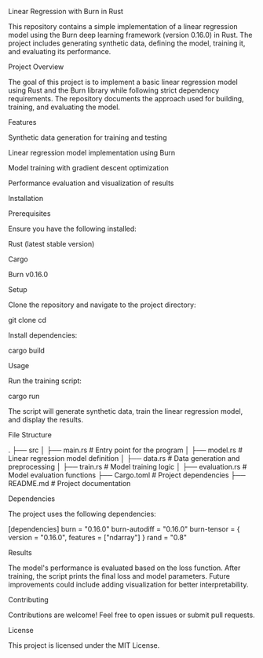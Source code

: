 Linear Regression with Burn in Rust

This repository contains a simple implementation of a linear regression model using the Burn deep learning framework (version 0.16.0) in Rust. The project includes generating synthetic data, defining the model, training it, and evaluating its performance.

Project Overview

The goal of this project is to implement a basic linear regression model using Rust and the Burn library while following strict dependency requirements. The repository documents the approach used for building, training, and evaluating the model.

Features

Synthetic data generation for training and testing

Linear regression model implementation using Burn

Model training with gradient descent optimization

Performance evaluation and visualization of results

Installation

Prerequisites

Ensure you have the following installed:

Rust (latest stable version)

Cargo

Burn v0.16.0



Setup

Clone the repository and navigate to the project directory:

git clone <repository-url>
cd <project-directory>

Install dependencies:

cargo build

Usage

Run the training script:

cargo run

The script will generate synthetic data, train the linear regression model, and display the results.

File Structure

.
├── src
│   ├── main.rs         # Entry point for the program
│   ├── model.rs        # Linear regression model definition
│   ├── data.rs         # Data generation and preprocessing
│   ├── train.rs        # Model training logic
│   ├── evaluation.rs   # Model evaluation functions
├── Cargo.toml          # Project dependencies
├── README.md           # Project documentation

Dependencies

The project uses the following dependencies:

[dependencies]
burn = "0.16.0"
burn-autodiff = "0.16.0"
burn-tensor = { version = "0.16.0", features = ["ndarray"] }
rand = "0.8"

Results

The model's performance is evaluated based on the loss function. After training, the script prints the final loss and model parameters. Future improvements could include adding visualization for better interpretability.

Contributing

Contributions are welcome! Feel free to open issues or submit pull requests.

License

This project is licensed under the MIT License.

